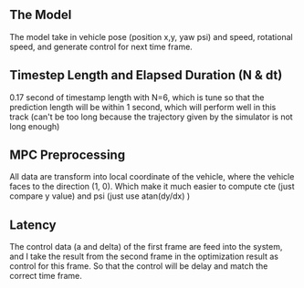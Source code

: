 ## The Model
The model take in vehicle pose (position x,y, yaw psi) and speed, rotational speed, and generate control for next time frame.
## Timestep Length and Elapsed Duration (N & dt)
0.17 second of timestamp length with N=6, which is tune so that the prediction length will be within 1 second, which will perform well in this track (can't be too long because the trajectory given by the simulator is not long enough)
## MPC Preprocessing
All data are transform into local coordinate of the vehicle, where the vehicle faces to the direction (1, 0). Which make it much easier to compute cte (just compare y value) and psi (just use atan(dy/dx) )
## Latency
The control data (a and delta) of the first frame are feed into the system, and I take the result from the second frame in the optimization result as control for this frame. So that the control will be delay and match the correct time frame.
